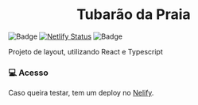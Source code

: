 <h1 align="center">
    Tubarão da Praia
</h1>

![Badge](https://img.shields.io/static/v1?label=VERSION&message=v2.6.0&style=flat&logo=React)
[![Netlify Status](https://api.netlify.com/api/v1/badges/7ea958a6-cead-4677-aae9-0203ea779b08/deploy-status)](https://app.netlify.com/sites/tubarao/deploys)
![Badge](https://img.shields.io/static/v1?label=lisence&message=MIT&style=flat&color=green)

Projeto de layout, utilizando React e Typescript

### 💻 Acesso

Caso queira testar, tem um deploy no [Nelify](https://tubarao.netlify.app/).